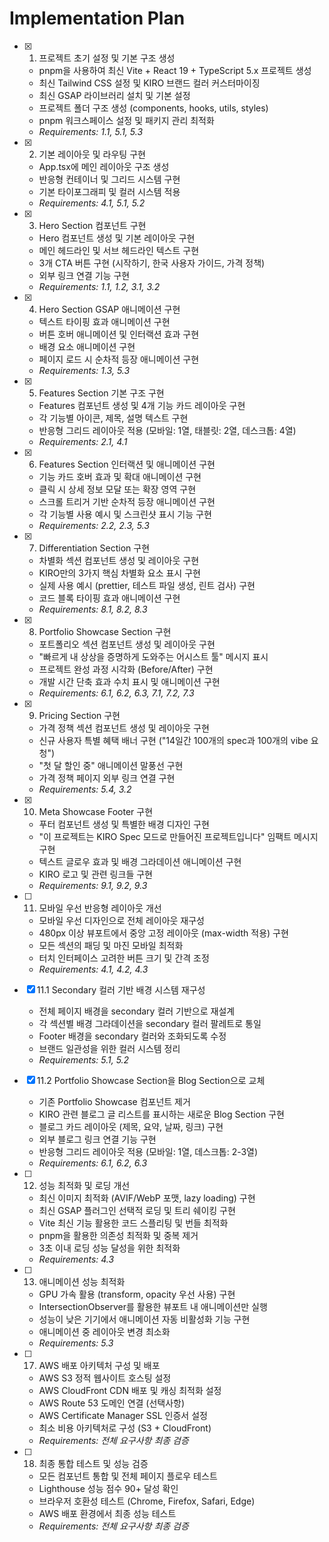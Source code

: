 # Implementation Plan

- [x] 1. 프로젝트 초기 설정 및 기본 구조 생성

  - pnpm을 사용하여 최신 Vite + React 19 + TypeScript 5.x 프로젝트 생성
  - 최신 Tailwind CSS 설정 및 KIRO 브랜드 컬러 커스터마이징
  - 최신 GSAP 라이브러리 설치 및 기본 설정
  - 프로젝트 폴더 구조 생성 (components, hooks, utils, styles)
  - pnpm 워크스페이스 설정 및 패키지 관리 최적화
  - _Requirements: 1.1, 5.1, 5.3_

- [x] 2. 기본 레이아웃 및 라우팅 구현

  - App.tsx에 메인 레이아웃 구조 생성
  - 반응형 컨테이너 및 그리드 시스템 구현
  - 기본 타이포그래피 및 컬러 시스템 적용
  - _Requirements: 4.1, 5.1, 5.2_

- [x] 3. Hero Section 컴포넌트 구현

  - Hero 컴포넌트 생성 및 기본 레이아웃 구현
  - 메인 헤드라인 및 서브 헤드라인 텍스트 구현
  - 3개 CTA 버튼 구현 (시작하기, 한국 사용자 가이드, 가격 정책)
  - 외부 링크 연결 기능 구현
  - _Requirements: 1.1, 1.2, 3.1, 3.2_

- [x] 4. Hero Section GSAP 애니메이션 구현

  - 텍스트 타이핑 효과 애니메이션 구현
  - 버튼 호버 애니메이션 및 인터랙션 효과 구현
  - 배경 요소 애니메이션 구현
  - 페이지 로드 시 순차적 등장 애니메이션 구현
  - _Requirements: 1.3, 5.3_

- [x] 5. Features Section 기본 구조 구현

  - Features 컴포넌트 생성 및 4개 기능 카드 레이아웃 구현
  - 각 기능별 아이콘, 제목, 설명 텍스트 구현
  - 반응형 그리드 레이아웃 적용 (모바일: 1열, 태블릿: 2열, 데스크톱: 4열)
  - _Requirements: 2.1, 4.1_

- [x] 6. Features Section 인터랙션 및 애니메이션 구현

  - 기능 카드 호버 효과 및 확대 애니메이션 구현
  - 클릭 시 상세 정보 모달 또는 확장 영역 구현
  - 스크롤 트리거 기반 순차적 등장 애니메이션 구현
  - 각 기능별 사용 예시 및 스크린샷 표시 기능 구현
  - _Requirements: 2.2, 2.3, 5.3_

- [x] 7. Differentiation Section 구현

  - 차별화 섹션 컴포넌트 생성 및 레이아웃 구현
  - KIRO만의 3가지 핵심 차별화 요소 표시 구현
  - 실제 사용 예시 (prettier, 테스트 파일 생성, 린트 검사) 구현
  - 코드 블록 타이핑 효과 애니메이션 구현
  - _Requirements: 8.1, 8.2, 8.3_

- [x] 8. Portfolio Showcase Section 구현

  - 포트폴리오 섹션 컴포넌트 생성 및 레이아웃 구현
  - "빠르게 내 상상을 증명하게 도와주는 어시스트 툴" 메시지 표시
  - 프로젝트 완성 과정 시각화 (Before/After) 구현
  - 개발 시간 단축 효과 수치 표시 및 애니메이션 구현
  - _Requirements: 6.1, 6.2, 6.3, 7.1, 7.2, 7.3_

- [x] 9. Pricing Section 구현

  - 가격 정책 섹션 컴포넌트 생성 및 레이아웃 구현
  - 신규 사용자 특별 혜택 배너 구현 ("14일간 100개의 spec과 100개의 vibe 요청")
  - "첫 달 할인 중" 애니메이션 말풍선 구현
  - 가격 정책 페이지 외부 링크 연결 구현
  - _Requirements: 5.4, 3.2_

- [x] 10. Meta Showcase Footer 구현

  - 푸터 컴포넌트 생성 및 특별한 배경 디자인 구현
  - "이 프로젝트는 KIRO Spec 모드로 만들어진 프로젝트입니다" 임팩트 메시지 구현
  - 텍스트 글로우 효과 및 배경 그라데이션 애니메이션 구현
  - KIRO 로고 및 관련 링크들 구현
  - _Requirements: 9.1, 9.2, 9.3_

- [ ] 11. 모바일 우선 반응형 레이아웃 개선

  - 모바일 우선 디자인으로 전체 레이아웃 재구성
  - 480px 이상 뷰포트에서 중앙 고정 레이아웃 (max-width 적용) 구현
  - 모든 섹션의 패딩 및 마진 모바일 최적화
  - 터치 인터페이스 고려한 버튼 크기 및 간격 조정
  - _Requirements: 4.1, 4.2, 4.3_

- [x] 11.1 Secondary 컬러 기반 배경 시스템 재구성

  - 전체 페이지 배경을 secondary 컬러 기반으로 재설계
  - 각 섹션별 배경 그라데이션을 secondary 컬러 팔레트로 통일
  - Footer 배경을 secondary 컬러와 조화되도록 수정
  - 브랜드 일관성을 위한 컬러 시스템 정리
  - _Requirements: 5.1, 5.2_

- [x] 11.2 Portfolio Showcase Section을 Blog Section으로 교체

  - 기존 Portfolio Showcase 컴포넌트 제거
  - KIRO 관련 블로그 글 리스트를 표시하는 새로운 Blog Section 구현
  - 블로그 카드 레이아웃 (제목, 요약, 날짜, 링크) 구현
  - 외부 블로그 링크 연결 기능 구현
  - 반응형 그리드 레이아웃 적용 (모바일: 1열, 데스크톱: 2-3열)
  - _Requirements: 6.1, 6.2, 6.3_

- [ ] 12. 성능 최적화 및 로딩 개선

  - 최신 이미지 최적화 (AVIF/WebP 포맷, lazy loading) 구현
  - 최신 GSAP 플러그인 선택적 로딩 및 트리 쉐이킹 구현
  - Vite 최신 기능 활용한 코드 스플리팅 및 번들 최적화
  - pnpm을 활용한 의존성 최적화 및 중복 제거
  - 3초 이내 로딩 성능 달성을 위한 최적화
  - _Requirements: 4.3_

- [ ] 13. 애니메이션 성능 최적화

  - GPU 가속 활용 (transform, opacity 우선 사용) 구현
  - IntersectionObserver를 활용한 뷰포트 내 애니메이션만 실행
  - 성능이 낮은 기기에서 애니메이션 자동 비활성화 기능 구현
  - 애니메이션 중 레이아웃 변경 최소화
  - _Requirements: 5.3_

- [ ] 17. AWS 배포 아키텍처 구성 및 배포

  - AWS S3 정적 웹사이트 호스팅 설정
  - AWS CloudFront CDN 배포 및 캐싱 최적화 설정
  - AWS Route 53 도메인 연결 (선택사항)
  - AWS Certificate Manager SSL 인증서 설정
  - 최소 비용 아키텍처로 구성 (S3 + CloudFront)
  - _Requirements: 전체 요구사항 최종 검증_

- [ ] 18. 최종 통합 테스트 및 성능 검증
  - 모든 컴포넌트 통합 및 전체 페이지 플로우 테스트
  - Lighthouse 성능 점수 90+ 달성 확인
  - 브라우저 호환성 테스트 (Chrome, Firefox, Safari, Edge)
  - AWS 배포 환경에서 최종 성능 테스트
  - _Requirements: 전체 요구사항 최종 검증_
